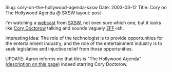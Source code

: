 Slug: cory-on-the-hollywood-agenda-sxsw
Date: 2003-03-12
Title: Cory on The Hollywood Agenda @ SXSW
layout: post

<div style="float:right"></div>
I&#39;m watching a <a href="rtsp://felter.org/SXSW.sbp">webcast</a> from <a href="http://www.sxsw.com/">SXSW</a>, not even sure which one, but it looks like <a href="http://www.boingboing.com">Cory Doctorow</a> talking and sounds vaguely <a href="http://www.eff.org/">EFF</a>-ish.

Interesting idea: The role of the technologist is to provide opportunities for the entertainment industry, and the role of the entertainment industry is to seek legislative and injuctive relief from those opportunities.

UPDATE: Aaron informs me that this is &quot;The Hollywood Agenda&quot; (<a href="http://sxsw.com/interactive/panels/tuesday/">description on this page</a>) indeed starring Cory Doctorow.
